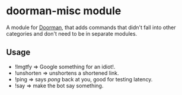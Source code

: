 # doorman-misc module
A module for [Doorman](https://github.com/FabricLabs/doorman), that adds commands that didn't fall into other categories and don't need to be in separate modules.

## Usage

- !lmgtfy => Google something for an idiot!.
- !unshorten => unshortens a shortened link.
- !ping => says *pong* back at you, good for testing latency.
- !say <statement> => make the bot say something.
